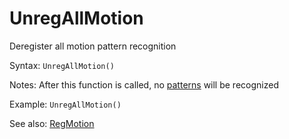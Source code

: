 # UnregAllMotion 

Deregister all motion pattern recognition

Syntax: `UnregAllMotion()` 

Notes: After this function is called, no [patterns](/api-native-functions/motion-pattern-type-list-definition.md) will be recognized 

Example: `UnregAllMotion()` 

See also: [RegMotion](/api-native-functions/regmotion.md)

